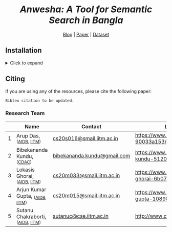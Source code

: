 <div align="center">
	<h1><b><i>Anwesha: A Tool for Semantic Search in Bangla</i></b></h1>
	<a href="https://medium.com/@arupdas.1si15cs015/anwesha-a-prototype-for-bangla-search-engine-8addc54b1084">Blog</a> |
	<a href="https://www.altnlp.org/">Paper</a> |
	<a href="https://doi.org/10.5281/zenodo.6583149">Dataset</a>
</div>

## Installation
<details><summary>Click to expand </summary>
For details on how to run Anwesha locally, kindly go through the document over <a href="https://github.com/ArupDas15/Bengali_Search_Engine/blob/main/RUN_CODE_INSTRUCTIONS.md">here</a>.
</details>

## Citing

If you are using any of the resources, please cite the following paper:
```
Bibtex citation to be updated.
```
### Research Team
|   | Name		      																												| Contact                                                 			|	LinkedIn/ Website
|---|-------------------------------------------------------------------------------------------------------------------------------|-------------------------------------------------------------------|----------------------------------------------------------|
| 1 | Arup Das, <sub>([AIDB](http://www.cse.iitm.ac.in/lab_details.php?arg=MQ==), [IITM](https://www.iitm.ac.in))</sub>        		| [cs20s016@smail.iitm.ac.in](mailto:cs20s016@smail.iitm.ac.in)     | https://www.linkedin.com/in/arup-das-90033a153/		   |
| 2 | Bibekananda Kundu, <sub>([CDAC](https://www.cdac.in/))</sub>															        | [bibekananda.kundu@gmail.com](mailto:bibekananda.kundu@gmail.com) | https://www.linkedin.com/in/bibekananda-kundu-51205434/  |
| 3 | Lokasis Ghorai, <sub>([AIDB](http://www.cse.iitm.ac.in/lab_details.php?arg=MQ==), [IITM](https://www.iitm.ac.in))</sub> 		| [cs20m033@smail.iitm.ac.in](mailto:cs20m033@smail.iitm.ac.in)     | https://www.linkedin.com/in/lokasis-ghorai-6b073a146/    |
| 4 | Arjun Kumar Gupta, <sub>([AIDB](http://www.cse.iitm.ac.in/lab_details.php?arg=MQ==), [IITM](https://www.iitm.ac.in))</sub>   	| [cs20m015@smail.iitm.ac.in](mailto:cs20m015@smail.iitm.ac.in)     | https://www.linkedin.com/in/arjun-kumar-gupta-10898117a/ |
| 5 | Sutanu Chakraborti, <sub>([AIDB](http://www.cse.iitm.ac.in/lab_details.php?arg=MQ==), [IITM](https://www.iitm.ac.in))</sub>  	| [sutanuc@cse.iitm.ac.in](mailto:sutanuc@cse.iitm.ac.in)			| http://www.cse.iitm.ac.in/~sutanuc/             		   |

